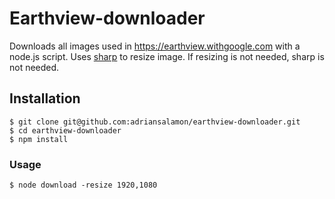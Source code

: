 # Earthview-downloader
Downloads all images used in https://earthview.withgoogle.com with a node.js script. Uses [sharp](https://github.com/lovell/sharp) to resize image. If resizing is not needed, sharp is not needed.
## Installation
```
$ git clone git@github.com:adriansalamon/earthview-downloader.git
$ cd earthview-downloader
$ npm install
```
### Usage
```
$ node download -resize 1920,1080
```